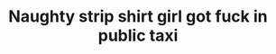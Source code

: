 ---
layout: post
title: Naughty strip shirt girl got fuck in public taxi
duration: '11:20'
view: 159
rate: 2
video: 'https://flashservice.xvideos.com/embedframe/28227839'
priority: 0.9
changefreq: daily
---